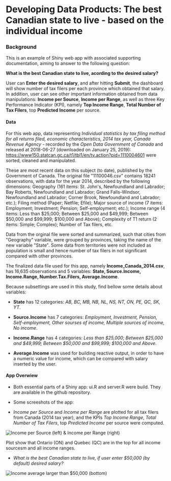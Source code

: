 # Developing Data Products: The best Canadian state to live - based on the individual income

### Background

This is an example of Shiny web app with associated supporting documentation, aiming to answer to the following question:

**What is the best Canadian state to live, acording to the desired salary?**

User can **Enter the desired salary**, and after hitting **Submit**, the dashboard will show number of tax filers per each province which obtained that salary. In addition, user can see other important information obtained from data manipulations: **Income per Source**, **Income per Range**, as well as three Key Performance Indicator (KPI), namely **Top Income Range**, **Total Number of Tax Filers**, top **Predicted Income** per source.


#### Data

For this web app, data representing *Individual statistics by tax filing method for all returns filed, economic characteristics, 2014 tax year, Canada Revenue Agency* - recorded by the *Open Data Government of Canada* and released at 2018-06-27 (downloaded on January 25, 2019): https://www150.statcan.gc.ca/t1/tbl1/en/tv.action?pid=1110004601 were sorted, cleaned and manipulated.

These are most recent data on this subject (to date), published by the Government of Canada. The original file "11100046.csv" contains 18241 observations, with data for the year 2014, described by the following dimensions: Geography (161 items: St. John's, Newfoundland and Labrador; Bay Roberts, Newfoundland and Labrador; Grand Falls-Windsor, Newfoundland and Labrador; Corner Brook, Newfoundland and Labrador; etc.); Filing method (Paper; Netfile; Efile); Major source of income (7 items: Employment; Investment; Pension; Self-employment; etc.); Income range (4 items: Less than $25,000; Between $25,000 and $49,999; Between $50,000 and $99,999; $100,000 and Above); Complexity of T1 return (2 items: Simple; Complex); Number of Tax filers, etc.

Data from the orginal file were sorted and summarized, such that cities from "Geography" variable, were grouped by provinces, taking the name of the new variable "State". Some data from territories were not included as population is small and hence number of tax filers in not significant compared with other provinces. 

The finalized data file used for this app, namely **Income_Canada_2014.csv**, has 16,635 observations and 5 variables: **State, Source.Income, Income.Range, Number.Tax.Filers, Average.Income**.

Because subsettings are used in this study, find bellow some details about variables:

- **State** has 12 categories: *AB, BC, MB, NB, NL, NS, NT, ON, PE, QC, SK, YT*.

- **Source.Income** has 7 categories: *Employment, Investment, Pension, Self-employment, Other sourses of income, Multiple sources of income, No income*.

- **Income.Range** has 4 categories: *Less than $25,000; Between $25,000 and $49,999; Between $50,000 and $99,999; $100,000 and Above*.

- **Average.Income** was used for building reactive output, in order to have a numeric value for income, which can be compared with salary inserted by the user.


#### App Overwiew

- Both essential parts of a Shiny app: ui.R and server.R were build. They are available in the github repository.

- Some screeshots of the app:

- *Income per Source* and *Income per Range* are plotted for all tax filers from Canada (2014 tax year), and the KPIs *Top Income Range*, *Total Number of Tax Filers*, top *Predicted Income* per source were computed.

![Income per Source (left) & Income per Range (right)](/Users/lilianabraescu/_DataScience-JHU/Course9_Developing_Data_Products/Liliana_Project_Data_Products/fig.1_pitch.png)

Plot show that Ontario (ON) and Quebec (QC) are in the top for all income sourcesm and all income ranges. 

- *What is the best Canadian state to live, if user enter $50,000 (by default) desired salary?*

![Income average larger than $50,000 (bottom)](/Users/lilianabraescu/_DataScience-JHU/Course9_Developing_Data_Products/Liliana_Project_Data_Products/fig.2_pitch.png)
